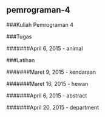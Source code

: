 ## pemrograman-4
###Kuliah Pemrograman 4

###Tugas

#######April 6, 2015 - animal


###Latihan

#######Maret 9, 2015 - kendaraan

#######Maret 16, 2015 - hewan

#######April 6, 2015 - abstract

#######April 20, 2015 - department
